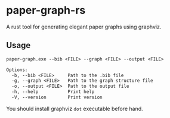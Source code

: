 # paper-graph-rs

A rust tool for generating elegant paper graphs using graphviz.

## Usage

```txt
paper-graph.exe --bib <FILE> --graph <FILE> --output <FILE>

Options:
  -b, --bib <FILE>     Path to the .bib file
  -g, --graph <FILE>   Path to the graph structure file
  -o, --output <FILE>  Path to the output file
  -h, --help           Print help
  -V, --version        Print version
```

You should install graphviz `dot` executable before hand.

